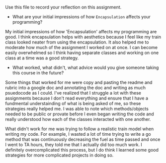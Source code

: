 Use this file to record your reflection on this assignment.

- What are your initial impressions of how `Encapsulation` affects your programming?

My initial impressions of how 'Encapsulation' affects my programming are good. I think encapsulation helps with aesthetics because I feel like my train class looked neater from using the encapsulation. It also helped me to moderate how much of the assignment I worked on at once. I can become easily overwhelmed so I think having separate classes and working on one class at a time was a good strategy.

- What worked, what didn't, what advice would you give someone taking this course in the future?

Some things that worked for me were copy and pasting the readme and rubric into a google doc and annotating the doc and writing as much psuedocode as I could. I've realized that I struggle a lot with these assignments because I don't read everything and ensure that I have a fundmental understainding of what is being asked of me, so these strategies really helped me. I was able to note which methods/objects needed to be public or provate before I even began writing the code and really understood how each of the classes interacted with one another.

What didn't work for me was trying to follow a realistic train model when writing my code. For example, I wasted a lot of time trying to write a go method that was continuously decreasing the fuel as time passed and once I went to TA hours, they told me that I actually did too much work. I definitely overcomplicated this process, but I do think I learned some good strategies for more complicated projects in doing so.
